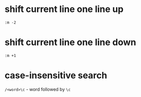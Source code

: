 # shift current line one line up
`:m -2`
# shift current line one line down
`:m +1`
# case-insensitive search
`/<word>\c` - word followed by `\c`

